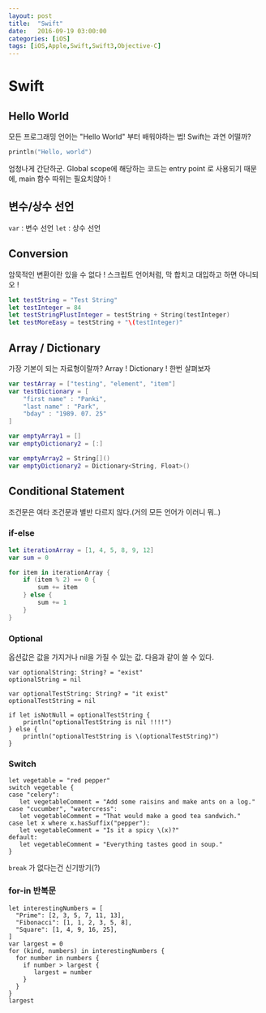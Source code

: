 ```yaml
---
layout: post
title:  "Swift"
date:   2016-09-19 03:00:00
categories: [iOS]
tags: [iOS,Apple,Swift,Swift3,Objective-C]
---
```


# Swift

## Hello World
모든 프로그래밍 언어는 "Hello World" 부터 배워야하는 법!
Swift는 과연 어떨까?

```swift
println("Hello, world")
```
엄청나게 간단하군.
Global scope에 해당하는 코드는 entry point 로 사용되기 때문에, main 함수 따위는 필요치않아 !

## 변수/상수 선언
`var` : 변수 선언
`let` : 상수 선언

## Conversion
암묵적인 변환이란 있을 수 없다 !
스크립트 언어처럼, 막 합치고 대입하고 하면 아니되오 !

```swift
let testString = "Test String"
let testInteger = 84
let testStringPlustInteger = testString + String(testInteger)
let testMoreEasy = testString + "\(testInteger)"
```

## Array / Dictionary
가장 기본이 되는 자료형이랄까?
Array ! Dictionary ! 한번 살펴보자

```swift
var testArray = ["testing", "element", "item"]
var testDictionary = [
    "first name" : "Panki",
    "last name" : "Park",
    "bday" : "1989. 07. 25"
]

var emptyArray1 = []
var emptyDictionary2 = [:]

var emptyArray2 = String[]()
var emptyDictionary2 = Dictionary<String, Float>()
```

## Conditional Statement
조건문은 여타 조건문과 별반 다르지 않다.(거의 모든 언어가 이러니 뭐..)

### if-else
```swift
let iterationArray = [1, 4, 5, 8, 9, 12]
var sum = 0

for item in iterationArray {
    if (item % 2) == 0 {
        sum += item
    } else {
        sum += 1
    }
}
```


### Optional
옵션값은 값을 가지거나 nil을 가질 수 있는 값.
다음과 같이 쓸 수 있다.

```
var optionalString: String? = "exist"
optionalString = nil

var optionalTestString: String? = "it exist"
optionalTestString = nil

if let isNotNull = optionalTestString {
    println("optionalTestString is nil !!!!")
} else {
    println("optionalTestString is \(optionalTestString)")
}
```




### Switch

```
let vegetable = "red pepper"
switch vegetable {
case "celery":
   let vegetableComment = "Add some raisins and make ants on a log."
case "cucumber", "watercress":
   let vegetableComment = "That would make a good tea sandwich."
case let x where x.hasSuffix("pepper"):
   let vegetableComment = "Is it a spicy \(x)?"
default:
   let vegetableComment = "Everything tastes good in soup."
}
```
`break` 가 없다는건 신기방기(?)


### for-in 반복문

```
let interestingNumbers = [
  "Prime": [2, 3, 5, 7, 11, 13],
  "Fibonacci": [1, 1, 2, 3, 5, 8],
  "Square": [1, 4, 9, 16, 25],
]
var largest = 0
for (kind, numbers) in interestingNumbers {
  for number in numbers {
    if number > largest {
       largest = number
    }
  }
}
largest
```
